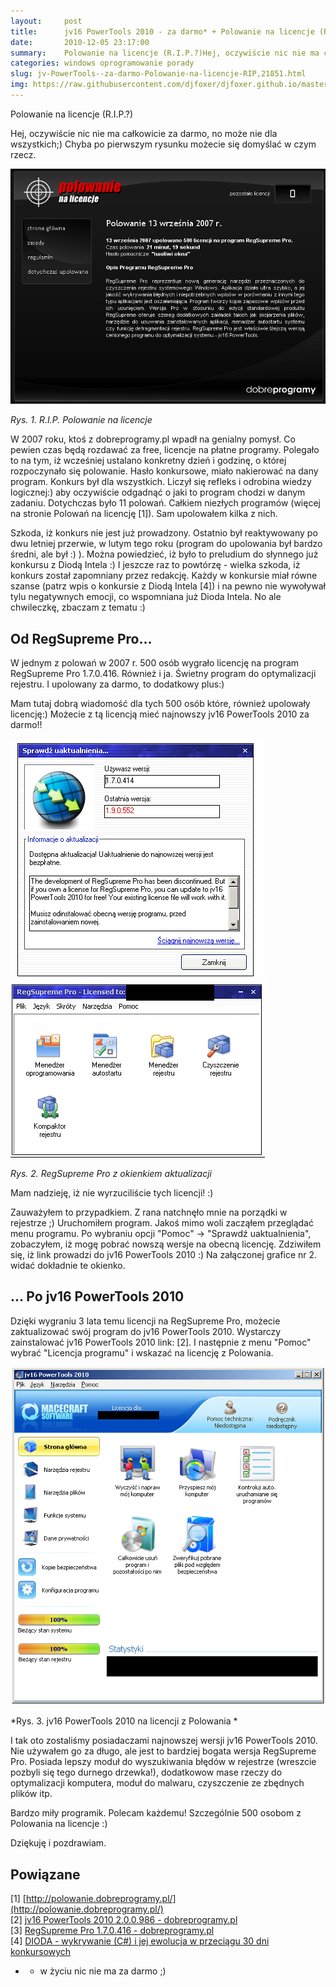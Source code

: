 ```yaml
---
layout:     post
title:      jv16 PowerTools 2010 - za darmo* + Polowanie na licencje (R.I.P.?)
date:       2010-12-05 23:17:00
summary:    Polowanie na licencje (R.I.P.?)Hej, oczywiście nic nie ma całkowicie za darmo, no może nie dla wszystkich;) Chyba po pierwszym rysunku możecie się domyślać w czym rzecz. <!----><!---->Rys. 1. R.I.P. Polowanie na licencjeW 2007 roku, ktoś z dobreprogramy.pl wpadł na genialny pomysł. Co pewien czas będą rozdawać za free, licencje na płatne programy. Polegało to na tym, iż wcześniej ustalano konkretn...
categories: windows oprogramowanie porady
slug: jv-PowerTools--za-darmo-Polowanie-na-licencje-RIP,21851.html
img: https://raw.githubusercontent.com/djfoxer/djfoxer.github.io/master/_img/2010-12-5-_204_/g_-_-x-_-_-_x20101205222731_3.png
---
```




Polowanie na licencje (R.I.P.?)

Hej, oczywiście nic nie ma całkowicie za darmo, no może nie dla wszystkich;) Chyba po pierwszym rysunku możecie się domyślać w czym rzecz. 



![desk](https://raw.githubusercontent.com/djfoxer/djfoxer.github.io/master/_img/2010-12-5-_204_/g_-_-x-_-_-_x20101205222731_3.png)


 *Rys. 1. R.I.P. Polowanie na licencje* 

W 2007 roku, ktoś z dobreprogramy.pl wpadł na genialny pomysł. Co pewien czas będą rozdawać za free, licencje na płatne programy. 
Polegało to na tym, iż wcześniej ustalano konkretny dzień i godzinę, o której rozpoczynało się polowanie. Hasło konkursowe, miało nakierować na dany program. Konkurs był dla wszystkich. Liczył się refleks i odrobina wiedzy logicznej:) aby oczywiście odgadnąć o jaki to program chodzi w danym zadaniu. Dotychczas było 11 polowań. Całkiem niezłych programów (więcej na stronie Polowań na licencję [1]). Sam upolowałem kilka z nich. 

Szkoda, iż konkurs nie jest już prowadzony. Ostatnio był reaktywowany po dwu letniej przerwie, w lutym tego roku (program do upolowania był bardzo średni, ale był :) ). Można powiedzieć, iż było to preludium do słynnego już konkursu z Diodą Intela :) I jeszcze raz to powtórzę - wielka szkoda, iż konkurs został zapomniany przez redakcję. Każdy w konkursie miał równe szanse (patrz wpis o konkursie z  Diodą Intela [4]) i na pewno nie wywoływał tylu negatywnych emocji, co wspomniana już Dioda Intela. No ale chwileczkę, zbaczam z tematu :)




## Od RegSupreme Pro...



W jednym z polowań w 2007 r. 500 osób wygrało licencję na program RegSupreme Pro 1.7.0.416. Również i ja. Świetny program do optymalizacji rejestru. I upolowany za darmo, to dodatkowy plus:) 

Mam tutaj dobrą wiadomość dla tych 500 osób które, również upolowały licencję:)
Możecie z tą licencją mieć najnowszy jv16 PowerTools 2010 za darmo!!




![desk](https://raw.githubusercontent.com/djfoxer/djfoxer.github.io/master/_img/2010-12-5-_204_/g_-_-x-_-_-_x20101205222731_1.png)


 *Rys. 2. RegSupreme Pro z okienkiem aktualizacji* 

Mam nadzieję, iż nie wyrzuciliście tych licencji! :)

Zauważyłem to przypadkiem. Z rana natchnęło mnie na porządki w rejestrze ;) Uruchomiłem program. Jakoś mimo woli zacząłem przeglądać menu programu. Po wybraniu opcji "Pomoc" -> "Sprawdź uaktualnienia", zobaczyłem, iż mogę pobrać nowszą wersje na obecną licencję. Zdziwiłem się, iż link prowadzi do jv16 PowerTools 2010 :)
Na załączonej grafice nr 2. widać dokładnie te okienko.




## ... Po jv16 PowerTools 2010 



Dzięki wygraniu 3 lata temu licencji na RegSupreme Pro, możecie zaktualizować swój program do jv16 PowerTools 2010.
Wystarczy zainstalować jv16 PowerTools 2010 link: [2]. I następnie z menu "Pomoc" wybrać "Licencja programu" i wskazać na licencję z Polowania. 




![desk](https://raw.githubusercontent.com/djfoxer/djfoxer.github.io/master/_img/2010-12-5-_204_/g_-_-x-_-_-_x20101205222731_2.png)


 *Rys. 3. jv16 PowerTools 2010 na licencji z Polowania * 


I tak oto zostaliśmy posiadaczami najnowszej wersji jv16 PowerTools 2010. Nie używałem go za długo, ale jest to bardziej bogata wersja RegSupreme Pro. Posiada lepszy moduł do wyszukiwania błędów w rejestrze (wreszcie pozbyli się tego durnego drzewka!), dodatkowow mase rzeczy do optymalizacji komputera, moduł do malwaru, czyszczenie ze zbędnych plików itp. 

Bardzo miły programik. 
Polecam każdemu!
Szczególnie 500 osobom z Polowania na licencje :)

Dziękuję i pozdrawiam.  









## Powiązane



[1] [http://polowanie.dobreprogramy.pl/](http://polowanie.dobreprogramy.pl/)  
[2] [jv16 PowerTools 2010 2.0.0.986 - dobreprogramy.pl](http://www.dobreprogramy.pl/jv16-PowerTools,Program,Windows,13143.html)  
[3] [RegSupreme Pro 1.7.0.416 - dobreprogramy.pl](http://www.dobreprogramy.pl/RegSupreme,Program,Windows,12061.html)  
[4] [DIODA - wykrywanie (C#) i jej ewolucja w przeciągu 30 dni konkursowych](http://www.dobreprogramy.pl/djfoxer/DIODA-wykrywanie-C-i-jej-ewolucja-w-przeciagu-dni-konkursowych,21254.html)  



* - w życiu nic nie ma za darmo ;)